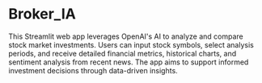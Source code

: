 # Broker_IA
This Streamlit web app leverages OpenAI's AI to analyze and compare stock market investments. Users can input stock symbols, select analysis periods, and receive detailed financial metrics, historical charts, and sentiment analysis from recent news. The app aims to support informed investment decisions through data-driven insights.
